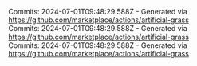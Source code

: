 Commits: 2024-07-01T09:48:29.588Z - Generated via https://github.com/marketplace/actions/artificial-grass
<br>
Commits: 2024-07-01T09:48:29.588Z - Generated via https://github.com/marketplace/actions/artificial-grass
<br>
Commits: 2024-07-01T09:48:29.588Z - Generated via https://github.com/marketplace/actions/artificial-grass
<br>
